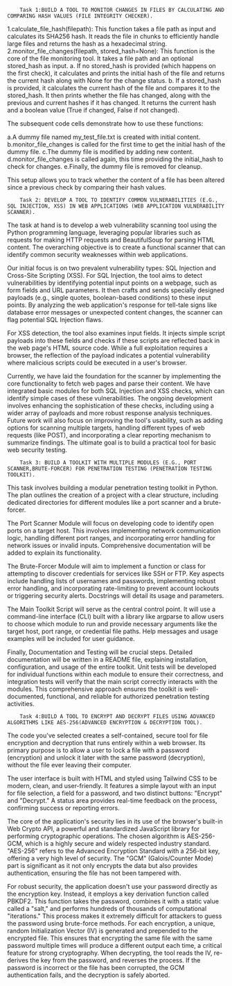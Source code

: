         Task 1:BUILD A TOOL TO MONITOR CHANGES IN FILES BY CALCULATING AND COMPARING HASH VALUES (FILE INTEGRITY CHECKER).


1.calculate_file_hash(filepath): This function takes a file path as input and calculates its SHA256 hash. It reads the file in chunks to efficiently handle large files and returns the hash as a hexadecimal string.
2.monitor_file_changes(filepath, stored_hash=None): This function is the core of the file monitoring tool. It takes a file path and an optional stored_hash as input.
    a. If no stored_hash is provided (which happens on the first check), it calculates and prints the initial hash of the file and returns the current hash along with None for the change status.
    b. If a stored_hash is provided, it calculates the current hash of the file and compares it to the stored_hash. It then prints whether the file has changed, along with the previous and current hashes if it has changed. It returns the current hash and a boolean value           (True if changed, False if not changed).
    
The subsequent code cells demonstrate how to use these functions:

  a.A dummy file named my_test_file.txt is created with initial content.
  b.monitor_file_changes is called for the first time to get the initial hash of the dummy file.
  c.The dummy file is modified by adding new content.
  d.monitor_file_changes is called again, this time providing the initial_hash to check for changes.
  e.Finally, the dummy file is removed for cleanup.
  
This setup allows you to track whether the content of a file has been altered since a previous check by comparing their hash values.



        Task 2: DEVELOP A TOOL TO IDENTIFY COMMON VULNERABILITIES (E.G., SQL INJECTION, XSS) IN WEB APPLICATIONS (WEB APPLICATION VULNERABILITY SCANNER).


The task at hand is to develop a web vulnerability scanning tool using the Python programming language, leveraging popular libraries such as requests for making HTTP requests and BeautifulSoup for parsing HTML content. The overarching objective is to create a functional scanner that can identify common security weaknesses within web applications.

Our initial focus is on two prevalent vulnerability types: SQL Injection and Cross-Site Scripting (XSS). For SQL Injection, the tool aims to detect vulnerabilities by identifying potential input points on a webpage, such as form fields and URL parameters. It then crafts and sends specially designed payloads (e.g., single quotes, boolean-based conditions) to these input points. By analyzing the web application's response for tell-tale signs like database error messages or unexpected content changes, the scanner can flag potential SQL Injection flaws.

For XSS detection, the tool also examines input fields. It injects simple script payloads into these fields and checks if these scripts are reflected back in the web page's HTML source code. While a full exploitation requires a browser, the reflection of the payload indicates a potential vulnerability where malicious scripts could be executed in a user's browser.

Currently, we have laid the foundation for the scanner by implementing the core functionality to fetch web pages and parse their content. We have integrated basic modules for both SQL Injection and XSS checks, which can identify simple cases of these vulnerabilities. The ongoing development involves enhancing the sophistication of these checks, including using a wider array of payloads and more robust response analysis techniques. Future work will also focus on improving the tool's usability, such as adding options for scanning multiple targets, handling different types of web requests (like POST), and incorporating a clear reporting mechanism to summarize findings. The ultimate goal is to build a practical tool for basic web security testing.



        Task 3: BUILD A TOOLKIT WITH MULTIPLE MODULES (E.G., PORT SCANNER,BRUTE-FORCER) FOR PENETRATION TESTING (PENETRATION TESTING TOOLKIT).

        

This task involves building a modular penetration testing toolkit in Python. The plan outlines the creation of a project with a clear structure, including dedicated directories for different modules like a port scanner and a brute-forcer.

The Port Scanner Module will focus on developing code to identify open ports on a target host. This involves implementing network communication logic, handling different port ranges, and incorporating error handling for network issues or invalid inputs. Comprehensive documentation will be added to explain its functionality.

The Brute-Forcer Module will aim to implement a function or class for attempting to discover credentials for services like SSH or FTP. Key aspects include handling lists of usernames and passwords, implementing robust error handling, and incorporating rate-limiting to prevent account lockouts or triggering security alerts. Docstrings will detail its usage and parameters.

The Main Toolkit Script will serve as the central control point. It will use a command-line interface (CLI) built with a library like argparse to allow users to choose which module to run and provide necessary arguments like the target host, port range, or credential file paths. Help messages and usage examples will be included for user guidance.

Finally, Documentation and Testing will be crucial steps. Detailed documentation will be written in a README file, explaining installation, configuration, and usage of the entire toolkit. Unit tests will be developed for individual functions within each module to ensure their correctness, and integration tests will verify that the main script correctly interacts with the modules. This comprehensive approach ensures the toolkit is well-documented, functional, and reliable for authorized penetration testing activities.

        
        
        Task 4:BUILD A TOOL TO ENCRYPT AND DECRYPT FILES USING ADVANCED ALGORITHMS LIKE AES-256(ADVANCED ENCRYPTION & DECRYPTION TOOL).


  The code you've selected creates a self-contained, secure tool for file encryption and decryption that runs entirely within a web browser. Its primary purpose is to allow a user to lock a file with a password (encryption) and unlock it later with the same password (decryption), without the file ever leaving their computer.
  
  The user interface is built with HTML and styled using Tailwind CSS to be modern, clean, and user-friendly. It features a simple layout with an input for file selection, a field for a password, and two distinct buttons: "Encrypt" and "Decrypt." A status area provides real-time feedback on the process, confirming success or reporting errors.

The core of the application's security lies in its use of the browser's built-in Web Crypto API, a powerful and standardized JavaScript library for performing cryptographic operations. The chosen algorithm is AES-256-GCM, which is a highly secure and widely respected industry standard. "AES-256" refers to the Advanced Encryption Standard with a 256-bit key, offering a very high level of security. The "GCM" (Galois/Counter Mode) part is significant as it not only encrypts the data but also provides authentication, ensuring the file has not been tampered with.

For robust security, the application doesn't use your password directly as the encryption key. Instead, it employs a key derivation function called PBKDF2. This function takes the password, combines it with a static value called a "salt," and performs hundreds of thousands of computational "iterations." This process makes it extremely difficult for attackers to guess the password using brute-force methods. For each encryption, a unique, random Initialization Vector (IV) is generated and prepended to the encrypted file. This ensures that encrypting the same file with the same password multiple times will produce a different output each time, a critical feature for strong cryptography. When decrypting, the tool reads the IV, re-derives the key from the password, and reverses the process. If the password is incorrect or the file has been corrupted, the GCM authentication fails, and the decryption is safely aborted.


      

